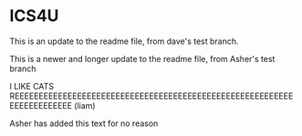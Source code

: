 # ICS4U

This is an update to the readme file, from dave's test branch.

This is a newer and longer update to the readme file, from Asher's test branch

I LIKE CATS REEEEEEEEEEEEEEEEEEEEEEEEEEEEEEEEEEEEEEEEEEEEEEEEEEEEEEEEEEEEEEEEEEEEEEE (liam)

Asher has added this text for no reason